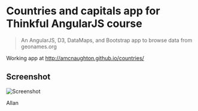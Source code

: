 # Countries and capitals app for Thinkful AngularJS course

>An AngularJS, D3, DataMaps, and Bootstrap app to browse data from geonames.org

Working app at http://amcnaughton.github.io/countries/

## Screenshot
![Screenshot](https://raw.githubusercontent.com/amcnaughton/countries/master/app/images/screenshot.jpg)

Allan
